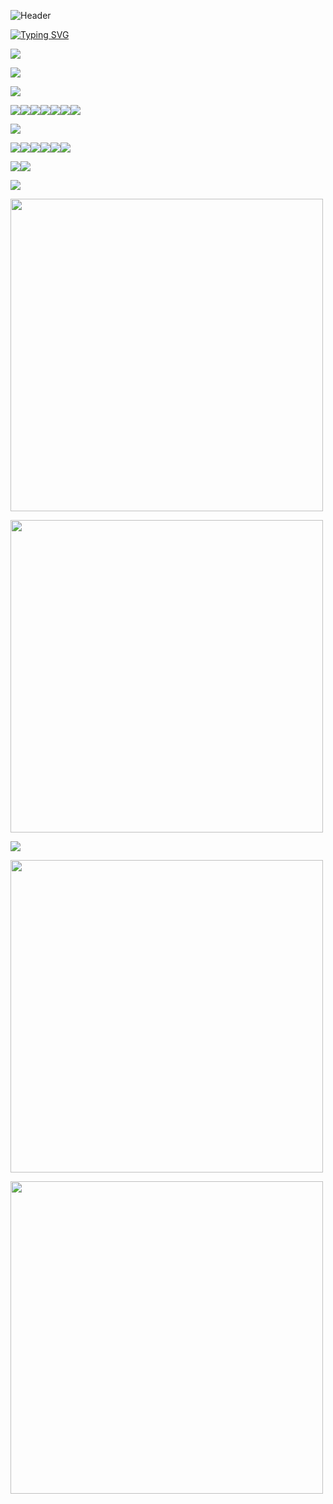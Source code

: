 ![Header](./github-header-image.png)


<a href="https://git.io/typing-svg"><img src="https://readme-typing-svg.demolab.com?font=museo&weight=100&duration=2000&pause=2000&color=77FB94&vCenter=true&width=600&lines=Always+learning+new+things;%2B4+years+of+development+experiance;Passion+for+robotics+and+software+development;2+years+of+industry+experience" alt="Typing SVG" /></a>
<!-- https://readme-typing-svg.demolab.com/demo/?font=museo&weight=100&duration=2000&pause=2000&color=77FB94&vCenter=true&width=600&lines=Always+learning+new+things;%2B4+years+of+development+experiance;Passion+for+robotics+and+software+development;2+years+of+industry+experience !-->
<img src="https://fakeimg.pl/130x30/ffffff,0/77fb94,255/?text=Personal%20Site&font=museo&font_size=20">

[<img src="https://img.shields.io/badge/Simply%20Complicated-e287fc?style=for-the-badge&logo=windows%20terminal&logoColor=white">](https://aidankeighron.dev/)

<img src="https://fakeimg.pl/110x30/ffffff,0/77fb94,255/?text=Languages&font=museo&font_size=20">

[<img src="https://img.shields.io/badge/Java-ED8B00?style=for-the-badge&logo=java&logoColor=white">](https://github.com/Ileriayo/markdown-badges)<img src="https://img.shields.io/badge/C%23-239120?style=for-the-badge&logo=c-sharp&logoColor=white"><img src="https://img.shields.io/badge/Python-3776AB?style=for-the-badge&logo=python&logoColor=white"><img src="https://img.shields.io/badge/HTML5-E34F26?style=for-the-badge&logo=html5&logoColor=white"><img src="https://img.shields.io/badge/CSS-239120?&style=for-the-badge&logo=css3&logoColor=white"><img src="https://img.shields.io/badge/Markdown-000000?style=for-the-badge&logo=markdown&logoColor=white"><img src="https://img.shields.io/badge/javascript-%23323330.svg?style=for-the-badge&logo=javascript&logoColor=%23F7DF1E">

<img src="https://fakeimg.pl/55x30/ffffff,0/77fb94,255/?text=Tools&font=museo&font_size=20">

<!--https://github.com/Ileriayo/markdown-badges!-->

<img src="https://img.shields.io/badge/TensorFlow-FF6F00?style=for-the-badge&logo=tensorflow&logoColor=white"><img src="https://img.shields.io/badge/MySQL-005C84?style=for-the-badge&logo=mysql&logoColor=white"><img src="https://img.shields.io/badge/windows%20terminal-4D4D4D?style=for-the-badge&logo=windows%20terminal&logoColor=white"><img src="https://img.shields.io/badge/GIT-E44C30?style=for-the-badge&logo=git&logoColor=white"><img src="https://img.shields.io/badge/Firebase-039BE5?style=for-the-badge&logo=Firebase&logoColor=white"><img src="https://img.shields.io/badge/opencv-%23white.svg?style=for-the-badge&logo=opencv&logoColor=white">

<img src="https://img.shields.io/badge/react_native-%2320232a.svg?style=for-the-badge&logo=react&logoColor=%2361DAFB"><img src="https://img.shields.io/badge/Visual%20Studio%20Code-0078d7.svg?style=for-the-badge&logo=visual-studio-code&logoColor=white">

<img src="https://fakeimg.pl/80x30/ffffff,0/77fb94,255/?text=Projects&font=museo&font_size=20">

[<img src="https://github-readme-stats-swervyk.vercel.app/api/pin/?username=aidankeighron&repo=productivity&theme=dark&hide_border=true" width=500>](https://github.com/aidankeighron/productivity)

[<img src="https://github-readme-stats-swervyk.vercel.app/api/pin/?username=aidankeighron&repo=sheet-scraper&theme=dark&hide_border=true" width=500>](https://github.com/aidankeighron/sheet-scraper)

<img src="https://fakeimg.pl/45x30/ffffff,0/86d3ff,255/?text=Stats&font=museo&font_size=20">

[<img src="https://github-readme-stats-swervyk.vercel.app/api?username=aidankeighron&theme=dark&show_icons=true&hide_border=true&include_all_commits=true&count_private=true" width=500>](https://github.com/anuraghazra/github-readme-stats)

[<img src="https://github-readme-stats-swervyk.vercel.app/api/top-langs/?username=aidankeighron&theme=dark&hide_border=true&include_all_commits=true&count_private=true&layout=compact&langs_count=6&exclude_repo=asana-notes-app,Pwnage2022,NewSwerve,PwnageVision,OffseasonSwerve" width=500>](https://github.com/anuraghazra/github-readme-stats)
